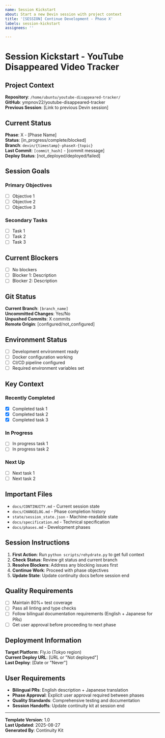 ```yaml
---
name: Session Kickstart
about: Start a new Devin session with project context
title: '[SESSION] Continue Development - Phase X'
labels: session-kickstart
assignees: ''

---
```


# Session Kickstart - YouTube Disappeared Video Tracker

## Project Context
**Repository**: `/home/ubuntu/youtube-disappeared-tracker/`  
**GitHub**: ympnov22/youtube-disappeared-tracker  
**Previous Session**: [Link to previous Devin session]

## Current Status
**Phase**: X - [Phase Name]  
**Status**: [in_progress/complete/blocked]  
**Branch**: `devin/{timestamp}-phaseX-{topic}`  
**Last Commit**: `[commit_hash]` - [commit message]  
**Deploy Status**: [not_deployed/deployed/failed]

## Session Goals
### Primary Objectives
- [ ] Objective 1
- [ ] Objective 2
- [ ] Objective 3

### Secondary Tasks
- [ ] Task 1
- [ ] Task 2
- [ ] Task 3

## Current Blockers
- [ ] No blockers
- [ ] Blocker 1: Description
- [ ] Blocker 2: Description

## Git Status
**Current Branch**: `[branch_name]`  
**Uncommitted Changes**: Yes/No  
**Unpushed Commits**: X commits  
**Remote Origin**: [configured/not_configured]

## Environment Status
- [ ] Development environment ready
- [ ] Docker configuration working
- [ ] CI/CD pipeline configured
- [ ] Required environment variables set

## Key Context
### Recently Completed
- [x] Completed task 1
- [x] Completed task 2
- [x] Completed task 3

### In Progress
- [ ] In progress task 1
- [ ] In progress task 2

### Next Up
- [ ] Next task 1
- [ ] Next task 2

## Important Files
- `docs/CONTINUITY.md` - Current session state
- `docs/CHANGELOG.md` - Phase completion history
- `state/session_state.json` - Machine-readable state
- `docs/specification.md` - Technical specification
- `docs/phases.md` - Development phases

## Session Instructions
1. **First Action**: Run `python scripts/rehydrate.py` to get full context
2. **Check Status**: Review git status and current branch
3. **Resolve Blockers**: Address any blocking issues first
4. **Continue Work**: Proceed with phase objectives
5. **Update State**: Update continuity docs before session end

## Quality Requirements
- [ ] Maintain 80%+ test coverage
- [ ] Pass all linting and type checks
- [ ] Follow bilingual documentation requirements (English + Japanese for PRs)
- [ ] Get user approval before proceeding to next phase

## Deployment Information
**Target Platform**: Fly.io (Tokyo region)  
**Current Deploy URL**: [URL or "Not deployed"]  
**Last Deploy**: [Date or "Never"]

## User Requirements
- **Bilingual PRs**: English description + Japanese translation
- **Phase Approval**: Explicit user approval required between phases
- **Quality Standards**: Comprehensive testing and documentation
- **Session Handoffs**: Update continuity kit at session end

---

**Template Version**: 1.0  
**Last Updated**: 2025-08-27  
**Generated By**: Continuity Kit
